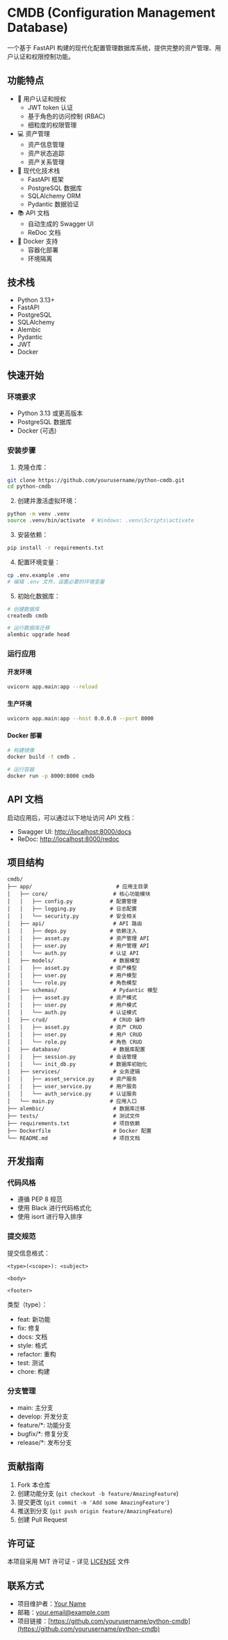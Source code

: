 # CMDB (Configuration Management Database)

一个基于 FastAPI 构建的现代化配置管理数据库系统，提供完整的资产管理、用户认证和权限控制功能。

## 功能特点

- 🔐 用户认证和授权
  - JWT token 认证
  - 基于角色的访问控制 (RBAC)
  - 细粒度的权限管理
- 💻 资产管理
  - 资产信息管理
  - 资产状态追踪
  - 资产关系管理
- 🚀 现代化技术栈
  - FastAPI 框架
  - PostgreSQL 数据库
  - SQLAlchemy ORM
  - Pydantic 数据验证
- 📚 API 文档
  - 自动生成的 Swagger UI
  - ReDoc 文档
- 🐳 Docker 支持
  - 容器化部署
  - 环境隔离

## 技术栈

- Python 3.13+
- FastAPI
- PostgreSQL
- SQLAlchemy
- Alembic
- Pydantic
- JWT
- Docker

## 快速开始

### 环境要求

- Python 3.13 或更高版本
- PostgreSQL 数据库
- Docker (可选)

### 安装步骤

1. 克隆仓库：

```bash
git clone https://github.com/yourusername/python-cmdb.git
cd python-cmdb
```

2. 创建并激活虚拟环境：

```bash
python -m venv .venv
source .venv/bin/activate  # Windows: .venv\Scripts\activate
```

3. 安装依赖：

```bash
pip install -r requirements.txt
```

4. 配置环境变量：

```bash
cp .env.example .env
# 编辑 .env 文件，设置必要的环境变量
```

5. 初始化数据库：

```bash
# 创建数据库
createdb cmdb

# 运行数据库迁移
alembic upgrade head
```

### 运行应用

#### 开发环境

```bash
uvicorn app.main:app --reload
```

#### 生产环境

```bash
uvicorn app.main:app --host 0.0.0.0 --port 8000
```

#### Docker 部署

```bash
# 构建镜像
docker build -t cmdb .

# 运行容器
docker run -p 8000:8000 cmdb
```

## API 文档

启动应用后，可以通过以下地址访问 API 文档：

- Swagger UI: <http://localhost:8000/docs>
- ReDoc: <http://localhost:8000/redoc>

## 项目结构

```
cmdb/
├── app/                           # 应用主目录
│   ├── core/                     # 核心功能模块
│   │   ├── config.py            # 配置管理
│   │   ├── logging.py           # 日志配置
│   │   └── security.py          # 安全相关
│   ├── api/                      # API 路由
│   │   ├── deps.py              # 依赖注入
│   │   ├── asset.py             # 资产管理 API
│   │   ├── user.py              # 用户管理 API
│   │   └── auth.py              # 认证 API
│   ├── models/                   # 数据模型
│   │   ├── asset.py             # 资产模型
│   │   ├── user.py              # 用户模型
│   │   └── role.py              # 角色模型
│   ├── schemas/                  # Pydantic 模型
│   │   ├── asset.py             # 资产模式
│   │   ├── user.py              # 用户模式
│   │   └── auth.py              # 认证模式
│   ├── crud/                     # CRUD 操作
│   │   ├── asset.py             # 资产 CRUD
│   │   ├── user.py              # 用户 CRUD
│   │   └── role.py              # 角色 CRUD
│   ├── database/                 # 数据库配置
│   │   ├── session.py           # 会话管理
│   │   └── init_db.py           # 数据库初始化
│   ├── services/                 # 业务逻辑
│   │   ├── asset_service.py     # 资产服务
│   │   ├── user_service.py      # 用户服务
│   │   └── auth_service.py      # 认证服务
│   └── main.py                  # 应用入口
├── alembic/                      # 数据库迁移
├── tests/                        # 测试文件
├── requirements.txt              # 项目依赖
├── Dockerfile                    # Docker 配置
└── README.md                     # 项目文档
```

## 开发指南

### 代码风格

- 遵循 PEP 8 规范
- 使用 Black 进行代码格式化
- 使用 isort 进行导入排序

### 提交规范

提交信息格式：

```
<type>(<scope>): <subject>

<body>

<footer>
```

类型（type）：

- feat: 新功能
- fix: 修复
- docs: 文档
- style: 格式
- refactor: 重构
- test: 测试
- chore: 构建

### 分支管理

- main: 主分支
- develop: 开发分支
- feature/*: 功能分支
- bugfix/*: 修复分支
- release/*: 发布分支

## 贡献指南

1. Fork 本仓库
2. 创建功能分支 (`git checkout -b feature/AmazingFeature`)
3. 提交更改 (`git commit -m 'Add some AmazingFeature'`)
4. 推送到分支 (`git push origin feature/AmazingFeature`)
5. 创建 Pull Request

## 许可证

本项目采用 MIT 许可证 - 详见 [LICENSE](LICENSE) 文件

## 联系方式

- 项目维护者：[Your Name](https://github.com/yourusername)
- 邮箱：[your.email@example.com](mailto:your.email@example.com)
- 项目链接：[https://github.com/yourusername/python-cmdb](https://github.com/yourusername/python-cmdb)
